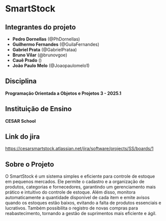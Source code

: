 # SmartStock

## Integrantes do projeto
-  **Pedro Dornellas** (@PhDornellas)
-  **Guilhermo Fernandes** (@GuilaFernandes)
-  **Gabriel Prata** (@GabrielPrataa)
-  **Bruno Vilar** (@brunovgoe)
-  **Cauê Prado** ()
-  **João Paulo Melo** (@Joaopaulomelo1)

##  Disciplina
 **Programação Orientada a Objetos e Projetos 3 - 2025.1**

##  Instituição de Ensino
 **CESAR School**

##  Link do jira
https://cesarsmartstock.atlassian.net/jira/software/projects/SS/boards/1

##  Sobre o Projeto
O SmartStock é um sistema simples e eficiente para controle de estoque em pequenos mercados. Ele permite o cadastro e a organização de produtos, categorias e fornecedores, garantindo um gerenciamento mais prático e intuitivo do controle de estoque. Além disso, monitora automaticamente a quantidade disponível de cada item e emite avisos quando os estoques estão baixos, evitando a falta de produtos essenciais e lucrativos. Também possibilita o registro de novas compras para reabastecimento, tornando a gestão de suprimentos mais eficiente e ágil.

